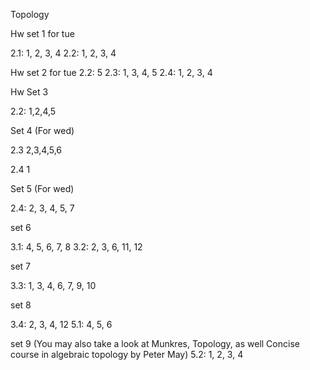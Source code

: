 Topology

Hw set 1 for tue

2.1: 1, 2, 3, 4 
2.2: 1, 2, 3, 4

Hw set 2 for tue
2.2: 5
2.3: 1, 3, 4, 5
2.4: 1, 2, 3, 4

Hw Set 3

2.2: 1,2,4,5

Set 4 (For wed)

2.3 2,3,4,5,6

2.4 1

Set 5 (For wed)

2.4: 2, 3, 4, 5, 7

set 6

3.1: 4, 5, 6, 7, 8
3.2: 2, 3, 6, 11, 12

set 7

3.3: 1, 3, 4, 6, 7, 9, 10

set 8

3.4: 2, 3, 4, 12
5.1: 4, 5, 6

set 9 (You may also take a look at Munkres, Topology, as well Concise course in algebraic topology by Peter May) 
5.2: 1, 2, 3, 4

